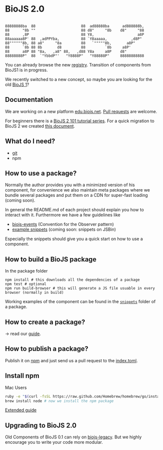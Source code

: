 BioJS 2.0
=========

```

88888888ba  88                     88  ad88888ba      ad888888b,  
88      "8b ""                     88 d8"     "8b    d8"     "88  
88      ,8P                        88 Y8,                    a8P  
88aaaaaa8P' 88  ,adPPYba,          88 `Y8aaaaa,           ,d8P"   
88""""""8b, 88 a8"     "8a         88   `"""""8b,       a8P"      
88      `8b 88 8b       d8         88         `8b     a8P'        
88      a8P 88 "8a,   ,a8" 88,   ,d88 Y8a     a8P    d8"          
88888888P"  88  `"YbbdP"'   "Y8888P"   "Y88888P"     88888888888 

 ```

You can already browse the new [registry](http://biojs.net/registry-ui/client/#/). Transition of components from BioJS1 is in progress.

We recently switched to a new concept, so maybe you are looking for the old [BioJS 1](https://github.com/biojs/biojs1)?


Documentation
--------------

We are working on a new platform [edu.biojs.net](http://edu.biojs.net/).
[Pull requests](https://github.com/biojs/tutorials) are welcome.

For beginners there is a [BioJS 2 101 tutorial series](http://edu.biojs.net/categories/101_tutorial/index.html).
For a quick migration to BioJS 2 we created [this document](http://edu.biojs.net/tutorials/aQuickGuideForMigrating.html).


What do I need?
---------------

* [git](https://try.github.io/levels/1/challenges/1)
* npm


How to use a package?
---------------------

Normally the author provides you with a minimized version of his component, for convenience we also maintain meta packages where we bundle several packages and put them on a CDN for super-fast loading (coming soon).

In general the README.md of each project should explain you how to interact with it. Furthermore we have a few guidelines like 

* [biojs-events](https://github.com/biojs/biojs-events) (Convention for the Observer pattern)
* [example snippets](https://github.com/greenify/biojs-sniper) (coming soon: snippets on JSBin)

Especially the snippets should give you a quick start on how to use a component.

How to build a BioJS package
----------------------------

In the package folder

```
npm install # this downloads all the dependencies of a package
npm test # optional
npm run build-browser # this will generate a JS file usuable in every browser (normally in build)
```

Working examples of the component can be found in the [`snippets`](https://github.com/greenify/biojs-sniper) folder of a package.


How to create a package?
-------------------------

-> read our [guide](http://edu.biojs.net/).


How to publish a package?
-------------------------

Publish it on [npm](npmjs.org) and just send us a pull request to the [index.toml](https://github.com/biojs/registry/blob/master/index.toml).


Install npm
--------------

Mac Users


```sh
ruby -e "$(curl -fsSL https://raw.github.com/Homebrew/homebrew/go/install)"  # this installs homebrew (package manager)
brew install node # now we install the npm package
```

[Extended guide](http://edu.biojs.net/series/101_graduate/02_getting_started.html)


Upgrading to BioJS 2.0
----

Old Components of BioJS 0.1 can rely on [biojs-legacy](http://edu.biojs.net/tutorials/aQuickGuideForMigrating.html). But we highly encourage you to write your code more modular.
